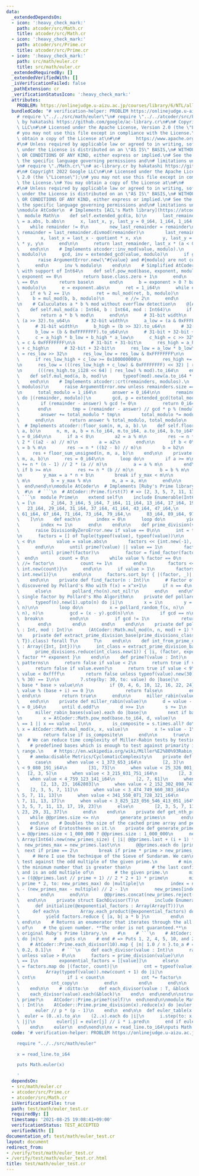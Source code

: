 ```yaml
---
data:
  _extendedDependsOn:
  - icon: ':heavy_check_mark:'
    path: atcoder/src/Math.cr
    title: atcoder/src/Math.cr
  - icon: ':heavy_check_mark:'
    path: atcoder/src/Prime.cr
    title: atcoder/src/Prime.cr
  - icon: ':heavy_check_mark:'
    path: src/math/euler.cr
    title: src/math/euler.cr
  _extendedRequiredBy: []
  _extendedVerifiedWith: []
  _isVerificationFailed: false
  _pathExtension: cr
  _verificationStatusIcon: ':heavy_check_mark:'
  attributes:
    PROBLEM: https://onlinejudge.u-aizu.ac.jp/courses/library/6/NTL/all/NTL_1_D
  bundledCode: "# verification-helper: PROBLEM https://onlinejudge.u-aizu.ac.jp/courses/library/6/NTL/all/NTL_1_D\n\
    # require \"../../src/math/euler\"\n# require \"../../atcoder/src/Prime\"\n# ac-library.cr\
    \ by hakatashi https://github.com/google/ac-library.cr\n#\n# Copyright 2022 Google\
    \ LLC\n#\n# Licensed under the Apache License, Version 2.0 (the \"License\");\n\
    # you may not use this file except in compliance with the License.\n# You may\
    \ obtain a copy of the License at\n#\n#      https://www.apache.org/licenses/LICENSE-2.0\n\
    #\n# Unless required by applicable law or agreed to in writing, software\n# distributed\
    \ under the License is distributed on an \"AS IS\" BASIS,\n# WITHOUT WARRANTIES\
    \ OR CONDITIONS OF ANY KIND, either express or implied.\n# See the License for\
    \ the specific language governing permissions and\n# limitations under the License.\n\
    \n# require \"./Math.cr\"\n# ac-library.cr by hakatashi https://github.com/google/ac-library.cr\n\
    #\n# Copyright 2022 Google LLC\n#\n# Licensed under the Apache License, Version\
    \ 2.0 (the \"License\");\n# you may not use this file except in compliance with\
    \ the License.\n# You may obtain a copy of the License at\n#\n#      https://www.apache.org/licenses/LICENSE-2.0\n\
    #\n# Unless required by applicable law or agreed to in writing, software\n# distributed\
    \ under the License is distributed on an \"AS IS\" BASIS,\n# WITHOUT WARRANTIES\
    \ OR CONDITIONS OF ANY KIND, either express or implied.\n# See the License for\
    \ the specific language governing permissions and\n# limitations under the License.\n\
    \nmodule AtCoder\n  # Implements [ACL's Math library](https://atcoder.github.io/ac-library/master/document_en/math.html)\n\
    \  module Math\n    def self.extended_gcd(a, b)\n      last_remainder, remainder\
    \ = a.abs, b.abs\n      x, last_x, y, last_y = 0_i64, 1_i64, 1_i64, 0_i64\n  \
    \    while remainder != 0\n        new_last_remainder = remainder\n        quotient,\
    \ remainder = last_remainder.divmod(remainder)\n        last_remainder = new_last_remainder\n\
    \        x, last_x = last_x - quotient * x, x\n        y, last_y = last_y - quotient\
    \ * y, y\n      end\n\n      return last_remainder, last_x * (a < 0 ? -1 : 1)\n\
    \    end\n\n    # Implements atcoder::inv_mod(value, modulo).\n    def self.inv_mod(value,\
    \ modulo)\n      gcd, inv = extended_gcd(value, modulo)\n      if gcd != 1\n \
    \       raise ArgumentError.new(\"#{value} and #{modulo} are not coprime\")\n\
    \      end\n      inv % modulo\n    end\n\n    # Simplified AtCoder::Math.pow_mod\
    \ with support of Int64\n    def self.pow_mod(base, exponent, modulo)\n      if\
    \ exponent == 0\n        return base.class.zero + 1\n      end\n      if base\
    \ == 0\n        return base\n      end\n      b = exponent > 0 ? base : inv_mod(base,\
    \ modulo)\n      e = exponent.abs\n      ret = 1_i64\n      while e > 0\n    \
    \    if e % 2 == 1\n          ret = mul_mod(ret, b, modulo)\n        end\n   \
    \     b = mul_mod(b, b, modulo)\n        e //= 2\n      end\n      ret\n    end\n\
    \n    # Caluculates a * b % mod without overflow detection\n    @[AlwaysInline]\n\
    \    def self.mul_mod(a : Int64, b : Int64, mod : Int64)\n      if mod < Int32::MAX\n\
    \        return a * b % mod\n      end\n\n      # 31-bit width\n      a_high =\
    \ (a >> 32).to_u64\n      # 32-bit width\n      a_low = (a & 0xFFFFFFFF).to_u64\n\
    \      # 31-bit width\n      b_high = (b >> 32).to_u64\n      # 32-bit width\n\
    \      b_low = (b & 0xFFFFFFFF).to_u64\n\n      # 31-bit + 32-bit + 1-bit = 64-bit\n\
    \      c = a_high * b_low + b_high * a_low\n      c_high = c >> 32\n      c_low\
    \ = c & 0xFFFFFFFF\n\n      # 31-bit + 31-bit\n      res_high = a_high * b_high\
    \ + c_high\n      # 32-bit + 32-bit\n      res_low = a_low * b_low\n      res_low_high\
    \ = res_low >> 32\n      res_low_low = res_low & 0xFFFFFFFF\n\n      # Overflow\n\
    \      if res_low_high + c_low >= 0x100000000\n        res_high += 1\n      end\n\
    \n      res_low = (((res_low_high + c_low) & 0xFFFFFFFF) << 32) | res_low_low\n\
    \n      (((res_high.to_i128 << 64) | res_low) % mod).to_i64\n    end\n\n    @[AlwaysInline]\n\
    \    def self.mul_mod(a, b, mod)\n      typeof(mod).new(a.to_i64 * b % mod)\n\
    \    end\n\n    # Implements atcoder::crt(remainders, modulos).\n    def self.crt(remainders,\
    \ modulos)\n      raise ArgumentError.new unless remainders.size == modulos.size\n\
    \n      total_modulo = 1_i64\n      answer = 0_i64\n\n      remainders.zip(modulos).each\
    \ do |(remainder, modulo)|\n        gcd, p = extended_gcd(total_modulo, modulo)\n\
    \        if (remainder - answer) % gcd != 0\n          return 0_i64, 0_i64\n \
    \       end\n        tmp = (remainder - answer) // gcd * p % (modulo // gcd)\n\
    \        answer += total_modulo * tmp\n        total_modulo *= modulo // gcd\n\
    \      end\n\n      return answer % total_modulo, total_modulo\n    end\n\n  \
    \  # Implements atcoder::floor_sum(n, m, a, b).\n    def self.floor_sum(n, m,\
    \ a, b)\n      n, m, a, b = n.to_i64, m.to_i64, a.to_i64, b.to_i64\n      res\
    \ = 0_i64\n\n      if a < 0\n        a2 = a % m\n        res -= n * (n - 1) //\
    \ 2 * ((a2 - a) // m)\n        a = a2\n      end\n\n      if b < 0\n        b2\
    \ = b % m\n        res -= n * ((b2 - b) // m)\n        b = b2\n      end\n\n \
    \     res + floor_sum_unsigned(n, m, a, b)\n    end\n\n    private def self.floor_sum_unsigned(n,\
    \ m, a, b)\n      res = 0_i64\n\n      loop do\n        if a >= m\n          res\
    \ += n * (n - 1) // 2 * (a // m)\n          a = a % m\n        end\n\n       \
    \ if b >= m\n          res += n * (b // m)\n          b = b % m\n        end\n\
    \n        y_max = a * n + b\n        break if y_max < m\n\n        n = y_max //\
    \ m\n        b = y_max % m\n        m, a = a, m\n      end\n\n      res\n    end\n\
    \  end\nend\n\nmodule AtCoder\n  # Implements [Ruby's Prime library](https://ruby-doc.com/stdlib/libdoc/prime/rdoc/Prime.html).\n\
    \  #\n  # ```\n  # AtCoder::Prime.first(7) # => [2, 3, 5, 7, 11, 13, 17]\n  #\
    \ ```\n  module Prime\n    extend self\n    include Enumerable(Int64)\n\n    @@primes\
    \ = [\n      2_i64, 3_i64, 5_i64, 7_i64, 11_i64, 13_i64, 17_i64, 19_i64,\n   \
    \   23_i64, 29_i64, 31_i64, 37_i64, 41_i64, 43_i64, 47_i64,\n      53_i64, 59_i64,\
    \ 61_i64, 67_i64, 71_i64, 73_i64, 79_i64,\n      83_i64, 89_i64, 97_i64, 101_i64,\n\
    \    ]\n\n    def each\n      index = 0\n      loop do\n        yield get_nth_prime(index)\n\
    \        index += 1\n      end\n    end\n\n    def prime_division(value : Int)\n\
    \      raise DivisionByZeroError.new if value == 0\n\n      int = typeof(value)\n\
    \n      factors = [] of Tuple(typeof(value), typeof(value))\n\n      if value\
    \ < 0\n        value = value.abs\n        factors << {int.new(-1), int.new(1)}\n\
    \      end\n\n      until prime?(value) || value == 1\n        factor = value\n\
    \        until prime?(factor)\n          factor = find_factor(factor)\n      \
    \  end\n        count = 0\n        while value % factor == 0\n          value\
    \ //= factor\n          count += 1\n        end\n        factors << {int.new(factor),\
    \ int.new(count)}\n      end\n\n      if value > 1\n        factors << {value,\
    \ int.new(1)}\n      end\n\n      factors.sort_by! { |(factor, _)| factor }\n\
    \    end\n\n    private def find_factor(n : Int)\n      # Factor of 4 cannot be\
    \ discovered by Pollard's Rho with f(x) = x^x+1\n      if n == 4\n        typeof(n).new(2)\n\
    \      else\n        pollard_rho(n).not_nil!\n      end\n    end\n\n    # Get\
    \ single factor by Pollard's Rho Algorithm\n    private def pollard_rho(n : Int)\n\
    \      typeof(n).new(1).upto(n) do |i|\n        x = i\n        y = pollard_random_f(x,\
    \ n)\n\n        loop do\n          x = pollard_random_f(x, n)\n          y = pollard_random_f(pollard_random_f(y,\
    \ n), n)\n          gcd = (x - y).gcd(n)\n\n          if gcd == n\n          \
    \  break\n          end\n\n          if gcd != 1\n            return gcd\n   \
    \       end\n        end\n      end\n    end\n\n    private def pollard_random_f(n\
    \ : Int, mod : Int)\n      (AtCoder::Math.mul_mod(n, n, mod) + 1) % mod\n    end\n\
    \n    private def extract_prime_division_base(prime_divisions_class : Array({T,\
    \ T}).class) forall T\n      T\n    end\n\n    def int_from_prime_division(prime_divisions\
    \ : Array({Int, Int}))\n      int_class = extract_prime_division_base(prime_divisions.class)\n\
    \      prime_divisions.reduce(int_class.new(1)) { |i, (factor, exponent)| i *\
    \ factor ** exponent }\n    end\n\n    def prime?(value : Int)\n      # Obvious\
    \ patterns\n      return false if value < 2\n      return true if value <= 3\n\
    \      return false if value.even?\n      return true if value < 9\n\n      if\
    \ value < 0xffff\n        return false unless typeof(value).new(30).gcd(value\
    \ % 30) == 1\n\n        7.step(by: 30, to: value) do |base|\n          break if\
    \ base * base > value\n\n          if {0, 4, 6, 10, 12, 16, 22, 24}.any? { |i|\
    \ value % (base + i) == 0 }\n            return false\n          end\n       \
    \ end\n\n        return true\n      end\n\n      miller_rabin(value.to_i64)\n\
    \    end\n\n    private def miller_rabin(value)\n      d = value - 1\n      s\
    \ = 0_i64\n      until d.odd?\n        d >>= 1\n        s += 1\n      end\n\n\
    \      miller_rabin_bases(value).each do |base|\n        next if base == value\n\
    \n        x = AtCoder::Math.pow_mod(base.to_i64, d, value)\n        next if x\
    \ == 1 || x == value - 1\n\n        is_composite = s.times.all? do\n         \
    \ x = AtCoder::Math.mul_mod(x, x, value)\n          x != value - 1\n        end\n\
    \n        return false if is_composite\n      end\n\n      true\n    end\n\n \
    \   # We can reduce time complexity of Miller-Rabin tests by testing against\n\
    \    # predefined bases which is enough to test against primarity in the given\
    \ range.\n    # https://en.wikipedia.org/wiki/Miller%E2%80%93Rabin_primality_test\n\
    \    # ameba:disable Metrics/CyclomaticComplexity\n    private def miller_rabin_bases(value)\n\
    \      case\n      when value < 1_373_653_i64\n        [2, 3]\n      when value\
    \ < 9_080_191_i64\n        [31, 73]\n      when value < 25_326_001_i64\n     \
    \   [2, 3, 5]\n      when value < 3_215_031_751_i64\n        [2, 3, 5, 7]\n  \
    \    when value < 4_759_123_141_i64\n        [2, 7, 61]\n      when value < 1_122_004_669_633_i64\n\
    \        [2, 13, 23, 1662803]\n      when value < 2_152_302_898_747_i64\n    \
    \    [2, 3, 5, 7, 11]\n      when value < 3_474_749_660_383_i64\n        [2, 3,\
    \ 5, 7, 11, 13]\n      when value < 341_550_071_728_321_i64\n        [2, 3, 5,\
    \ 7, 11, 13, 17]\n      when value < 3_825_123_056_546_413_051_i64\n        [2,\
    \ 3, 5, 7, 11, 13, 17, 19, 23]\n      else\n        [2, 3, 5, 7, 11, 13, 17, 19,\
    \ 23, 29, 31, 37]\n      end\n    end\n\n    private def get_nth_prime(n)\n  \
    \    while @@primes.size <= n\n        generate_primes\n      end\n\n      @@primes[n]\n\
    \    end\n\n    # Doubles the size of the cached prime array and performs the\n\
    \    # Sieve of Eratosthenes on it.\n    private def generate_primes\n      new_primes_size\
    \ = @@primes.size < 1_000_000 ? @@primes.size : 1_000_000\n      new_primes =\
    \ Array(Int64).new(new_primes_size) { |i| @@primes.last + (i + 1) * 2 }\n    \
    \  new_primes_max = new_primes.last\n\n      @@primes.each do |prime|\n      \
    \  next if prime == 2\n        break if prime * prime > new_primes_max\n\n   \
    \     # Here I use the technique of the Sieve of Sundaram. We can\n        # only\
    \ test against the odd multiple of the given prime.\n        # min_composite is\
    \ the minimum number that is greater than\n        # the last confirmed prime,\
    \ and is an odd multiple of\n        # the given prime.\n        min_multiple\
    \ = ((@@primes.last // prime + 1) // 2 * 2 + 1) * prime\n        min_multiple.step(by:\
    \ prime * 2, to: new_primes_max) do |multiple|\n          index = new_primes_size\
    \ - (new_primes_max - multiple) // 2 - 1\n          new_primes[index] = 0_i64\n\
    \        end\n      end\n\n      @@primes.concat(new_primes.reject(0_i64))\n \
    \   end\n\n    private struct EachDivisor(T)\n      include Enumerable(T)\n\n\
    \      def initialize(@exponential_factors : Array(Array(T)))\n      end\n\n \
    \     def each\n        Array.each_product(@exponential_factors) do |factors|\n\
    \          yield factors.reduce { |a, b| a * b }\n        end\n      end\n   \
    \ end\n\n    # Returns an enumerator that iterates through the all positive divisors\
    \ of\n    # the given number. **The order is not guaranteed.**\n    # Not in the\
    \ original Ruby's Prime library.\n    #\n    # ```\n    # AtCoder::Prime.each_divisor(20)\
    \ do |n|\n    #   puts n\n    # end # => Puts 1, 2, 4, 5, 10, and 20\n    #\n\
    \    # AtCoder::Prime.each_divisor(10).map { |n| 1.0 / n }.to_a # => [1.0, 0.5,\
    \ 0.2, 0.1]\n    # ```\n    def each_divisor(value : Int)\n      raise ArgumentError.new\
    \ unless value > 0\n\n      factors = prime_division(value)\n\n      if value\
    \ == 1\n        exponential_factors = [[value]]\n      else\n        exponential_factors\
    \ = factors.map do |(factor, count)|\n          cnt = typeof(value).zero + 1\n\
    \          Array(typeof(value)).new(count + 1) do |i|\n            cnt_copy =\
    \ cnt\n            if i < count\n              cnt *= factor\n            end\n\
    \            cnt_copy\n          end\n        end\n      end\n\n      EachDivisor(typeof(value)).new(exponential_factors)\n\
    \    end\n\n    # :ditto:\n    def each_divisor(value : T, &block : T ->)\n  \
    \    each_divisor(value).each(&block)\n    end\n  end\nend\n\nstruct Int\n  def\
    \ prime?\n    AtCoder::Prime.prime?(self)\n  end\nend\n\nmodule Math\n  def euler(x\
    \ : Int)\n    AtCoder::Prime.prime_division(x).reduce(x) do |euler, (p, e)|\n\
    \      euler // p * (p - 1)\n    end\n  end\n\n  def euler_table(x : Int)\n  \
    \  euler = (0..x).to_a\n    (2..x).each do |i|\n      i.step(to: x, by: i) do\
    \ |j|\n        euler[j] = euler[j] // i * i.pred\n      end if euler[i] == i\n\
    \    end\n    euler\n  end\nend\n\nx = read_line.to_i64\nputs Math.euler(x)\n"
  code: '# verification-helper: PROBLEM https://onlinejudge.u-aizu.ac.jp/courses/library/6/NTL/all/NTL_1_D

    require "../../src/math/euler"

    x = read_line.to_i64

    puts Math.euler(x)

    '
  dependsOn:
  - src/math/euler.cr
  - atcoder/src/Prime.cr
  - atcoder/src/Math.cr
  isVerificationFile: true
  path: test/math/euler_test.cr
  requiredBy: []
  timestamp: '2021-08-25 19:08:41+09:00'
  verificationStatus: TEST_ACCEPTED
  verifiedWith: []
documentation_of: test/math/euler_test.cr
layout: document
redirect_from:
- /verify/test/math/euler_test.cr
- /verify/test/math/euler_test.cr.html
title: test/math/euler_test.cr
---
```

